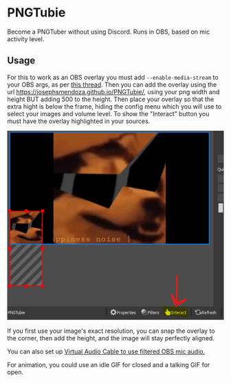 # PNGTubie
Become a PNGTuber without using Discord. Runs in OBS, based on mic activity level.
## Usage
For this to work as an OBS overlay you must add `--enable-media-stream` to your OBS args, as per [this thread](https://obsproject.com/forum/threads/browser-source-doesnt-allow-microphone-consent-dialogs.80260/). Then you can add the overlay using the url https://josephsmendoza.github.io/PNGTubie/, using your png width and height BUT adding 500 to the height. Then place your overlay so that the extra hight is below the frame, hiding the config menu which you will use to select your images and volume level. To show the "Interact" button you must have the overlay highlighted in your sources.

![example of overlay placement and interact button](example.png)

If you first use your image's exact resolution, you can snap the overlay to the corner, then add the height, and the image will stay perfectly aligned.

You can also set up [Virtual Audio Cable to use filtered OBS mic audio.](VirtualAutioCable.md) 

For animation, you could use an idle GIF for closed and a talking GIF for open.
